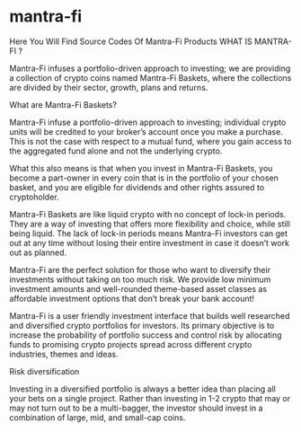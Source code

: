 # mantra-fi
Here You Will Find Source Codes Of Mantra-Fi Products
WHAT IS MANTRA-FI ?

Mantra-Fi infuses a portfolio-driven approach to investing; we are providing a collection of crypto coins named Mantra-Fi Baskets, where the collections are divided by their sector, growth, plans and returns.







What are Mantra-Fi Baskets?

Mantra-Fi infuse a portfolio-driven approach to investing; individual crypto units will be credited to your broker’s account once you make a purchase. This is not the case with respect to a mutual fund, where you gain access to the aggregated fund alone and not the underlying crypto.



What this also means is that when you invest in Mantra-Fi Baskets, you become a part-owner in every coin that is in the portfolio of your chosen basket, and you are eligible for dividends and other rights assured to cryptoholder.



Mantra-Fi Baskets are like liquid crypto with no concept of lock-in periods. They are a way of investing that offers more flexibility and choice, while still being liquid. The lack of lock-in periods means Mantra-Fi investors can get out at any time without losing their entire investment in case it doesn’t work out as planned.



Mantra-Fi are the perfect solution for those who want to diversify their investments without taking on too much risk. We provide low minimum investment amounts and well-rounded theme-based asset classes as affordable investment options that don’t break your bank account!



Mantra-Fi is a user friendly investment interface that builds well researched and diversified crypto portfolios for investors. 
Its primary objective is to increase the probability of portfolio success and control risk by allocating funds to promising crypto projects spread across different crypto industries, themes and ideas.



Risk diversification

Investing in a diversified portfolio is always a better idea than placing all your bets on a single project. Rather than investing in 1-2 crypto that may or may not turn out to be a multi-bagger, the investor should invest in a combination of large, mid, and small-cap coins.





